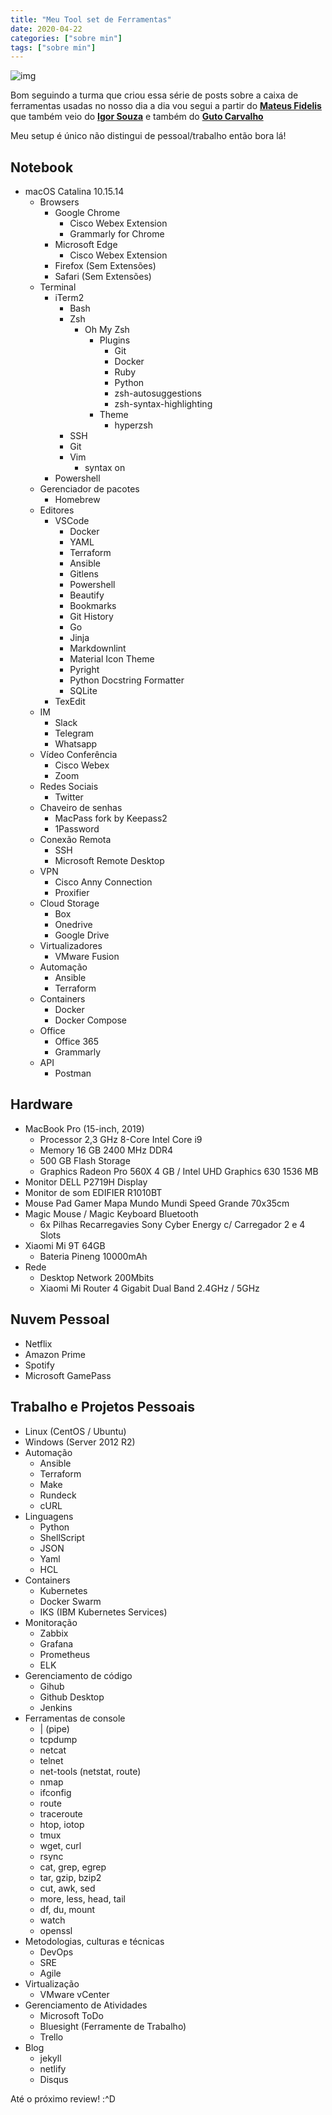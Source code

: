 ```yaml
---
title: "Meu Tool set de Ferramentas"
date: 2020-04-22
categories: ["sobre min"]
tags: ["sobre min"]
---
```


![img](https://images6.alphacoders.com/359/359600.jpg)

Bom seguindo a turma que criou essa série de posts sobre a caixa de ferramentas usadas no nosso dia a dia
vou segui a partir do **[Mateus Fidelis](https://www.nanoshots.com.br/2020/04/minha-caixa-de-ferramentas-abril2020.html)**
que também veio do **[Igor Souza](https://igordcsouza.github.io/2020-04-16-my-tool-kit-first-tri-2020/)** e também do
**[Guto Carvalho](https://gutocarvalho.net/blog/meu-toolkit-2020/)**

Meu setup é único não distingui de pessoal/trabalho então bora lá!

## **Notebook**

* macOS Catalina 10.15.14
  * Browsers
    * Google Chrome
      * Cisco Webex Extension
      * Grammarly for Chrome
    * Microsoft Edge
      * Cisco Webex Extension
    * Firefox (Sem Extensões)
    * Safari (Sem Extensões)
  * Terminal
    * iTerm2
      * Bash
      * Zsh
        * Oh My Zsh
          * Plugins
            * Git
            * Docker
            * Ruby
            * Python
            * zsh-autosuggestions
            * zsh-syntax-highlighting
          * Theme
            * hyperzsh
      * SSH
      * Git
      * Vim
        * syntax on
    * Powershell
  * Gerenciador de pacotes
    * Homebrew
  * Editores
    * VSCode
      * Docker
      * YAML
      * Terraform
      * Ansible
      * Gitlens
      * Powershell
      * Beautify
      * Bookmarks
      * Git History
      * Go
      * Jinja
      * Markdownlint
      * Material Icon Theme
      * Pyright
      * Python Docstring Formatter
      * SQLite
    * TexEdit
  * IM
    * Slack
    * Telegram
    * Whatsapp
  * Vídeo Conferência
    * Cisco Webex
    * Zoom
  * Redes Sociais
    * Twitter
  * Chaveiro de senhas
    * MacPass fork by Keepass2
    * 1Password
  * Conexão Remota
    * SSH
    * Microsoft Remote Desktop
  * VPN
    * Cisco Anny Connection
    * Proxifier
  * Cloud Storage
    * Box
    * Onedrive
    * Google Drive
  * Virtualizadores
    * VMware Fusion
  * Automação
    * Ansible
    * Terraform
  * Containers
    * Docker
    * Docker Compose
  * Office
    * Office 365
    * Grammarly
  * API
    * Postman

## **Hardware**

* MacBook Pro (15-inch, 2019)
  * Processor 2,3 GHz 8-Core Intel Core i9
  * Memory 16 GB 2400 MHz DDR4
  * 500 GB Flash Storage
  * Graphics Radeon Pro 560X 4 GB / Intel UHD Graphics 630 1536 MB
* Monitor DELL P2719H Display
* Monitor de som EDIFIER R1010BT
* Mouse Pad Gamer Mapa Mundo Mundi Speed Grande 70x35cm
* Magic Mouse / Magic Keyboard Bluetooth
  * 6x Pilhas Recarregavies Sony Cyber Energy c/ Carregador 2 e 4 Slots
* Xiaomi Mi 9T 64GB
  * Bateria Pineng 10000mAh
* Rede
  * Desktop Network 200Mbits
  * Xiaomi Mi Router 4 Gigabit Dual Band 2.4GHz / 5GHz

## **Nuvem Pessoal**

* Netflix
* Amazon Prime
* Spotify
* Microsoft GamePass

## **Trabalho e Projetos Pessoais**

* Linux (CentOS / Ubuntu)
* Windows (Server 2012 R2)
* Automação
  * Ansible
  * Terraform
  * Make
  * Rundeck
  * cURL
* Linguagens
  * Python
  * ShellScript
  * JSON
  * Yaml
  * HCL
* Containers
  * Kubernetes
  * Docker Swarm
  * IKS (IBM Kubernetes Services)
* Monitoração
  * Zabbix
  * Grafana
  * Prometheus
  * ELK
* Gerenciamento de código
  * Gihub
  * Github Desktop
  * Jenkins
* Ferramentas de console
  * \| (pipe)
  * tcpdump
  * netcat
  * telnet
  * net-tools (netstat, route)
  * nmap
  * ifconfig
  * route
  * traceroute
  * htop, iotop
  * tmux
  * wget, curl
  * rsync
  * cat, grep, egrep
  * tar, gzip, bzip2
  * cut, awk, sed
  * more, less, head, tail
  * df, du, mount
  * watch
  * openssl
* Metodologias, culturas e técnicas
  * DevOps
  * SRE
  * Agile
* Virtualização
  * VMware vCenter
* Gerenciamento de Atividades
  * Microsoft ToDo
  * Bluesight (Ferramente de Trabalho)
  * Trello
* Blog
  * jekyll
  * netlify
  * Disqus

Até o próximo review! :^D